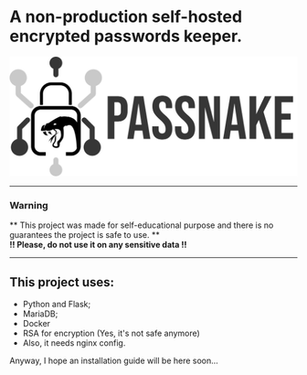# A non-production self-hosted encrypted passwords keeper.
![image](./project/static/img/favicon.svg)


---
### Warning
** This project was made for self-educational purpose and there is no guarantees the project is safe to use. **  
**!! Please, do not use it on any sensitive data !!**

---

## This project uses: 
  * Python and Flask;
  * MariaDB;
  * Docker
  * RSA for encryption (Yes, it's not safe anymore) 
  * Also, it needs nginx config.


Anyway, I hope an installation guide will be here soon...
